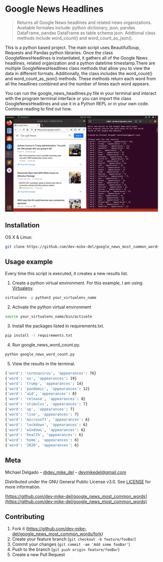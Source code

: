 # Google News Headlines

>Returns all Google News headlines and related news organizations. Avaliable formates include: python dictionary, json, pandas DataFrame, pandas DataFrame as table schema json. Addtional class methods include word_count() and word_count_as_json().

<!-- [![NPM Version][npm-image]][npm-url]
[![Build Status][travis-image]][travis-url]
[![Downloads Stats][npm-downloads]][npm-url] -->

This is a python based project. The main script uses BeautifulSoup, Requests and Pandas python libraries. Once the class GoogleNewsHeadlines is instantiated, it gathers all of the Google News headlines, related organization and a python datetime timestamp.There are multiple GoogleNewsHeadlines class methods that allow you to view the data in different formats. Additionally, the class includes the word_count() and word_count_as_json() methods. These methods return each word from all the headlines combined and the number of times each word appears.

You can run the google_news_headlines.py file in your terminal and interact with the program terminal interface or you can import the class GoogleNewsHeadlines and use it in a Python REPL or in your own code. Continue reading to find out how.

![](readme_images/screen_shot_1.png)

## Installation

OS X & Linux:

```sh
git clone https://github.com/dev-mike-del/google_news_most_common_words.git
```


## Usage example

Every time this script is executed, it creates a new results list.

1. Create a python virtual environment. For this example, I am using [Virtualenv](https://virtualenv.pypa.io/en/latest).
```sh
virtualenv -p python3 your_virtualenv_name
```
2. Activate the python virtual environment
```sh
source your_virtualenv_name/bin/activate
```
3. Install the packages listed in requirements.txt.
```sh
pip install -r requirements.txt
```
4. Run google_news_word_count.py.
```sh
python google_news_word_count.py
```
5. View the results in the terminal.
```sh
{'word': 'coronavirus', 'appearances': 76}
{'word': 'us', 'appearances': 19}
{'word': 'trump', 'appearances': 14}
{'word': 'pandemic', 'appearances': 12}
{'word': 'aid', 'appearances': 8}
{'word': 'release', 'appearances': 8}
{'word': 'stimulus', 'appearances': 7}
{'word': 'up', 'appearances': 7}
{'word': 'live', 'appearances': 7}
{'word': 'microsoft', 'appearances': 6}
{'word': 'lockdown', 'appearances': 6}
{'word': 'windows', 'appearances': 6}
{'word': 'health', 'appearances': 6}
{'word': 'home', 'appearances': 6}
{'word': '2020', 'appearances': 6}
```

<!-- _For more examples and usage, please refer to the [Wiki][wiki]._ -->

<!-- ## Development setup

Describe how to install all development dependencies and how to run an automated test-suite of some kind. Potentially do this for multiple platforms.

```sh
make install
npm test
```

## Release History

* 0.2.1
    * CHANGE: Update docs (module code remains unchanged)
* 0.2.0
    * CHANGE: Remove `setDefaultXYZ()`
    * ADD: Add `init()`
* 0.1.1
    * FIX: Crash when calling `baz()` (Thanks @GenerousContributorName!)
* 0.1.0
    * The first proper release
    * CHANGE: Rename `foo()` to `bar()`
* 0.0.1
    * Work in progress -->

## Meta

Michael Delgado – [@dev_mike_del](https://twitter.com/dbader_org) – devmikedel@gmail.com

Distributed under the GNU General Public License v3.0. See [LICENSE](https://github.com/dev-mike-del/google_news_most_common_words/blob/master/LICENSE) for more information.

[https://github.com/dev-mike-del/google_news_most_common_words](https://github.com/dev-mike-del/google_news_most_common_words)

## Contributing

1. Fork it (<https://github.com/dev-mike-del/google_news_most_common_words/fork>)
2. Create your feature branch (`git checkout -b feature/fooBar`)
3. Commit your changes (`git commit -am 'Add some fooBar'`)
4. Push to the branch (`git push origin feature/fooBar`)
5. Create a new Pull Request

<!-- Markdown link & img dfn's -->
[npm-image]: https://img.shields.io/npm/v/datadog-metrics.svg?style=flat-square
[npm-url]: https://npmjs.org/package/datadog-metrics
[npm-downloads]: https://img.shields.io/npm/dm/datadog-metrics.svg?style=flat-square
[travis-image]: https://img.shields.io/travis/dbader/node-datadog-metrics/master.svg?style=flat-square
[travis-url]: https://travis-ci.org/dbader/node-datadog-metrics
[wiki]: https://github.com/yourname/yourproject/wiki